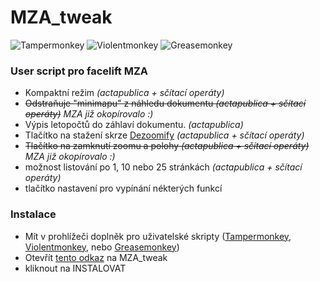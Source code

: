 # MZA_tweak
![Tampermonkey](https://img.shields.io/badge/Tampermonkey-%E2%9C%93-green)
![Violentmonkey](https://img.shields.io/badge/Violentmonkey-%E2%9C%93-green)
![Greasemonkey](https://img.shields.io/badge/Greasemonkey-%E2%9C%93-green)
### User script pro facelift MZA 

- Kompaktní režim *(actapublica + sčítací operáty)*
- ~~Odstraňuje "minimapu" z náhledu dokumentu *(actapublica + sčítací operáty)*~~ *MZA již okopírovalo :)*
- Výpis letopočtů do záhlaví dokumentu. *(actapublica)*
- Tlačítko na stažení skrze [Dezoomify](https://dezoomify.ophir.dev/dezoomify/dezoomify.html) *(actapublica + sčítací operáty)*
- ~~Tlačítko na zamknutí zoomu a polohy *(actapublica + sčítací operáty)*~~ *MZA již okopírovalo :)*
- možnost listování po 1, 10 nebo 25 stránkách *(actapublica + sčítací operáty)*
- tlačítko nastavení pro vypínání nékterých funkcí

### Instalace
- Mít v prohlížeči doplněk pro uživatelské skripty ([Tampermonkey](https://www.tampermonkey.net/), [Violentmonkey](https://violentmonkey.github.io/), nebo [Greasemonkey](https://addons.mozilla.org/en-US/firefox/addon/greasemonkey/))
- Otevřít [tento odkaz](https://github.com/rasasak/MZA_tweak/raw/main/MZA_tweak.user.js) na MZA_tweak
- kliknout na INSTALOVAT

